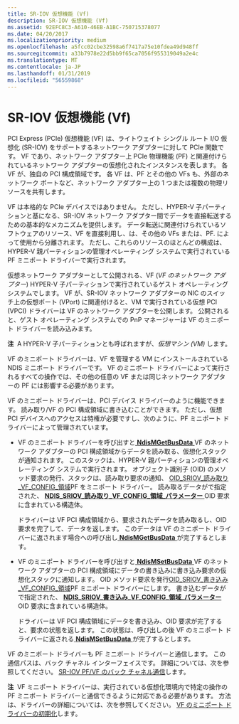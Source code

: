 ```yaml
---
title: SR-IOV 仮想機能 (Vf)
description: SR-IOV 仮想機能 (Vf)
ms.assetid: 92EFC8C3-A610-46EB-A1BC-750715378077
ms.date: 04/20/2017
ms.localizationpriority: medium
ms.openlocfilehash: a5fcc02cbe32598a6f7417a75e10fdea49d948ff
ms.sourcegitcommit: a33b7978e22d5bb9f65ca7056f955319049a2e4c
ms.translationtype: MT
ms.contentlocale: ja-JP
ms.lasthandoff: 01/31/2019
ms.locfileid: "56559868"
---
```

# <a name="sr-iov-virtual-functions-vfs"></a>SR-IOV 仮想機能 (Vf)


PCI Express (PCIe) 仮想機能 (VF) は、ライトウェイト シングル ルート I/O 仮想化 (SR-IOV) をサポートするネットワーク アダプターに対して PCIe 関数です。 VF であり、ネットワーク アダプター上 PCIe 物理機能 (PF) と関連付けられているネットワーク アダプターの仮想化されたインスタンスを表します。 各 VF が、独自の PCI 構成領域です。 各 VF は、PF とその他の VFs も、外部のネットワーク ポートなど、ネットワーク アダプター上の 1 つまたは複数の物理リソースを共有します。

VF は本格的な PCIe デバイスではありません。 ただし、HYPER-V 子パーティションと基になる、SR-IOV ネットワーク アダプター間でデータを直接転送するための基本的なメカニズムを提供します。 データ転送に関連付けられているソフトウェアのリソース、VF を直接利用し、は、その他の VFs または、PF. によって使用から分離されます。 ただし、これらのリソースのほとんどの構成は、HYPER-V 親パーティションの管理オペレーティング システムで実行されている PF ミニポート ドライバーで実行されます。

仮想ネットワーク アダプターとして公開される、VF (*VF のネットワーク アダプター*) HYPER-V 子パーティションで実行されているゲスト オペレーティング システムでします。 VF が、SR-IOV ネットワーク アダプターの NIC のスイッチ上の仮想ポート (VPort) に関連付けると、VM で実行されている仮想 PCI (VPCI) ドライバーは VF のネットワーク アダプターを公開します。 公開されると、ゲスト オペレーティング システムでの PnP マネージャーは VF のミニポート ドライバーを読み込みます。

**注**  A HYPER-V 子パーティションとも呼ばれますが、*仮想マシン (VM)* します。

 

VF のミニポート ドライバーは、VF を管理する VM にインストールされている NDIS ミニポート ドライバーです。 VF のミニポート ドライバーによって実行されるすべての操作では、その他の任意の VF または同じネットワーク アダプターの PF には影響する必要があります。

VF のミニポート ドライバーは、PCI デバイス ドライバーのように機能できます。 読み取り/VF の PCI 構成領域に書き込むことができます。 ただし、仮想 PCI デバイスへのアクセスは特権が必要ですし、次のように、PF ミニポート ドライバーによって管理されています。

-   VF のミニポート ドライバーを呼び出すと[ **NdisMGetBusData** ](https://msdn.microsoft.com/library/windows/hardware/ff563591) VF のネットワーク アダプターの PCI 構成領域からデータを読み取る、仮想化スタックが通知されます。 このスタックは、HYPER-V 親パーティションの管理オペレーティング システムで実行されます。 オブジェクト識別子 (OID) のメソッド要求の発行、スタックは、読み取り要求の通知、 [OID\_SRIOV\_読み取り\_VF\_CONFIG\_領域](https://msdn.microsoft.com/library/windows/hardware/hh451879)PF をミニポート ドライバー。 読み取るデータがで指定された、 [ **NDIS\_SRIOV\_読み取り\_VF\_CONFIG\_領域\_パラメーター** ](https://msdn.microsoft.com/library/windows/hardware/hh451681)OID 要求に含まれている構造体。

    ドライバーは VF PCI 構成領域から、要求されたデータを読み取るし、OID 要求を完了して、データを返します。 このデータは VF のミニポート ドライバーに返されます場合への呼び出し[ **NdisMGetBusData** ](https://msdn.microsoft.com/library/windows/hardware/ff563591)が完了するとします。

-   VF のミニポート ドライバーを呼び出すと[ **NdisMSetBusData** ](https://msdn.microsoft.com/library/windows/hardware/ff563670) VF のネットワーク アダプターの PCI 構成領域にデータの書き込みに書き込み要求の仮想化スタックに通知します。 OID メソッド要求を発行[OID\_SRIOV\_書き込み\_VF\_CONFIG\_領域](https://msdn.microsoft.com/library/windows/hardware/hh451925)PF ミニポート ドライバーにします。 書き込むデータがで指定された、 [ **NDIS\_SRIOV\_書き込み\_VF\_CONFIG\_領域\_パラメーター** ](https://msdn.microsoft.com/library/windows/hardware/hh451688)OID 要求に含まれている構造体。

    ドライバーは VF PCI 構成領域にデータを書き込み、OID 要求が完了すると、要求の状態を返します。 この状態は、呼び出しの後 VF のミニポート ドライバーに返される[ **NdisMSetBusData** ](https://msdn.microsoft.com/library/windows/hardware/ff563670)が完了するとします。

VF のミニポート ドライバーも PF ミニポート ドライバーと通信します。 この通信パスは、バック チャネル インターフェイスです。 詳細については、次を参照してください。 [SR-IOV PF/VF のバック チャネル通信](sr-iov-pf-vf-backchannel-communication.md)します。

**注**  VF ミニポート ドライバーは、実行されている仮想化環境内で特定の操作の PF ミニポート ドライバーと通信できるように対応である必要があります。 方法は、ドライバーの詳細については、次を参照してください。 [VF のミニポート ドライバーの初期化](initializing-a-vf-miniport-driver.md)します。

 

 

 





